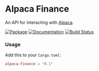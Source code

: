 # Alpaca Finance

An API for interacting with [Alpaca][alpaca].

[![Package][cratesio-image]][cratesio]
[![Documentation][docsrs-image]][docsrs]
[![Build Status][build-image]][build]

[alpaca]: https://alpaca.markets
[docsrs-image]: https://docs.rs/alpaca-finance/badge.svg
[docsrs]: https://docs.rs/alpaca-finance
[cratesio-image]: https://img.shields.io/crates/v/alpaca-finance.svg
[cratesio]: https://crates.io/crates/alpaca-finance
[build-image]: https://github.com/fbriden/alpaca-finance-rs/workflows/Build/badge.svg
[build]: https://github.com/fbriden/alpaca-finance-rs/actions


### Usage

Add this to your `Cargo.toml`:

```toml
alpaca-finance = "0.1"
```
